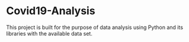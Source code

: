 # Covid19-Analysis
This project is built for the purpose of data analysis using Python and its libraries  with the available data set.
